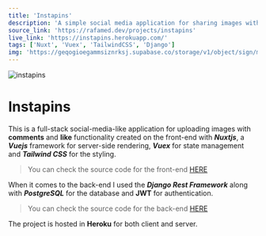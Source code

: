 ```yaml
---
title: 'Instapins'
description: 'A simple social media application for sharing images with comments and likes.'
source_link: 'https://rafamed.dev/projects/instapins'
live_link: 'https://instapins.herokuapp.com/'
tags: ['Nuxt', 'Vuex', 'TailwindCSS', 'Django']
img: 'https://geqogioegammsiznrksj.supabase.co/storage/v1/object/sign/media/projects/instapins-tour.gif?token=eyJhbGciOiJIUzI1NiIsInR5cCI6IkpXVCJ9.eyJ1cmwiOiJtZWRpYS9wcm9qZWN0cy9pbnN0YXBpbnMtdG91ci5naWYiLCJpYXQiOjE2NTg0MjkyNjQsImV4cCI6MTk3Mzc4OTI2NH0.Y3YWj0ujaljRQUp_ByhQXeZEO31sHfdjSy_Ky1TWnw4'
---
```


![instapins](https://geqogioegammsiznrksj.supabase.co/storage/v1/object/sign/media/projects/instapins-tour.gif?token=eyJhbGciOiJIUzI1NiIsInR5cCI6IkpXVCJ9.eyJ1cmwiOiJtZWRpYS9wcm9qZWN0cy9pbnN0YXBpbnMtdG91ci5naWYiLCJpYXQiOjE2NTg0MjkyNjQsImV4cCI6MTk3Mzc4OTI2NH0.Y3YWj0ujaljRQUp_ByhQXeZEO31sHfdjSy_Ky1TWnw4)

# Instapins

This is a full-stack social-media-like application for uploading images with **comments** and **like** functionality created on the front-end with **_Nuxtjs_**, a **_Vuejs_** framework for server-side rendering, **_Vuex_** for state management and **_Tailwind CSS_** for the styling.

> You can check the source code for the front-end [HERE](https://github.com/rafamedtech/instapins)

When it comes to the back-end I used the **_Django Rest Framework_** along with **_PostgreSQL_** for the database and **JWT** for authentication.

> You can check the source code for the back-end [HERE](https://github.com/rafamedtech/instapins_api)

The project is hosted in **Heroku** for both client and server.
